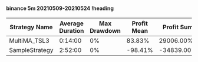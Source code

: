 #### binance 5m 20210509-20210524 !heading
| Strategy Name  | Average Duration | Max Drawdown | Profit Mean | Profit Sum | Profit Total | Trade Count | Win Rate |
| -------------- | ---------------- | ------------ | ----------- | ---------- | ------------ | ----------- | -------- |
| MultiMA_TSL3   | 0:14:00          | 0%           | 83.83%      | 29006.00%  | 7465.00%     | 346         | 71.97%   |
| SampleStrategy | 2:52:00          | 0%           | -98.41%     | -34839.00% | -5326.00%    | 354         | 75.71%   |